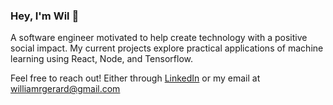 ### Hey, I'm Wil 👋

A software engineer motivated to help create technology with a positive social impact. My current projects explore practical applications of machine learning using React, Node, and Tensorflow.

Feel free to reach out! Either through [LinkedIn](https://www.linkedin.com/in/wilgerard/) or my email at <williamrgerard@gmail.com>
